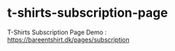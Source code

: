 # t-shirts-subscription-page
T-Shirts Subscription Page
Demo : https://bareentshirt.dk/pages/subscription
